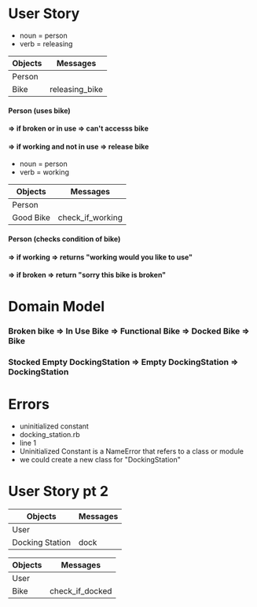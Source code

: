 # User Story
- noun = person
- verb = releasing

Objects  | Messages
------------- | -------------
Person  |
Bike  | releasing_bike

#### Person (uses bike) 
#### => if broken or in use => can't accesss bike
#### => if working and not in use => release bike

- noun = person
- verb = working

Objects  | Messages
------------- | -------------
Person  |
Good Bike  | check_if_working

#### Person (checks condition of bike) 
#### => if working => returns "working would you like to use"
#### => if broken => return "sorry this bike is broken"

# Domain Model

### Broken bike => In Use Bike => Functional Bike => Docked Bike => Bike
### Stocked Empty DockingStation => Empty DockingStation => DockingStation

# Errors

- uninitialized constant
- docking_station.rb
- line 1
- Uninitialized Constant is a NameError that refers to a class or module
- we could create a new class for "DockingStation"

# User Story pt 2

Objects  | Messages
------------- | -------------
User  |
Docking Station  | dock

Objects  | Messages
------------- | -------------
User  |
Bike | check_if_docked